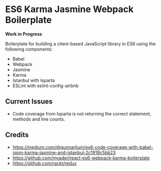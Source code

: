 # ES6 Karma Jasmine Webpack Boilerplate

**Work in Progress**

Boilerplate for building a client-based JavaScript library in ES6 using the following components:

* Babel
* Webpack
* Jasmine
* Karma
* Istanbul with Isparta
* ESLint with eslint-config-airbnb

## Current Issues
* Code coverage from Isparta is not returning the correct statement, methods and line counts.

## Credits
* https://medium.com/@gunnarlium/es6-code-coverage-with-babel-jspm-karma-jasmine-and-istanbul-2c1918c5bb23
* https://github.com/mvader/react-es6-webpack-karma-boilerplate
* https://github.com/rackt/redux
